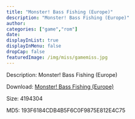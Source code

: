 ```yaml
---
title: "Monster! Bass Fishing (Europe)"
description: "Monster! Bass Fishing (Europe)"
author: 
categories: ["game","rom"]
date: 
displayInList: true
displayInMenu: false
dropCap: false
featuredImage: /img/miss/gamemiss.jpg
---
```


Description: Monster! Bass Fishing (Europe)

Download: <a style="text-decoration:underline;" href="https://mega.nz/#!zaASxY4B!Xr7WCx-T8CgomXoMh6GiJO3lDLZYBiqCTi617BSnvFA" target = "_blank" rel = "nofollow" > Monster! Bass Fishing (Europe)</a>

Size: 4194304

MD5: 193F6184CDB4B5F6C0F9875E812E4C75

